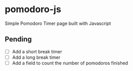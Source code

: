 # pomodoro-js
Simple Pomodoro Timer page built with Javascript

## Pending

- [ ] Add a short break timer
- [ ] Add a long break timer
- [ ] Add a field to count the number of pomodoros finished
